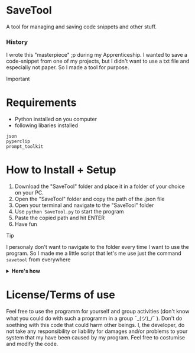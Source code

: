 # SaveTool
 A tool for managing and saving code snippets and other stuff.
### History
I wrote this "masterpiece" ;p during my Apprenticeship. I wanted to save a code-snippet from one of my projects, but I didn't want to use a txt file and especially not paper. So I made a tool for purpose.


> [!IMPORTANT]
># Requirements
>- Python installed on you computer
>- following libaries installed
>  ```
>  json
>  pyperclip
>  prompt_toolkit
>  ```

# How to Install + Setup
1. Download the "SaveTool" folder and place it in a folder of your choice on your PC. 
2. Open the "SaveTool" folder and copy the path of the .json file
3. Open your terminal and navigate to the "SaveTool" folder
4. Use ```python SaveTool.py``` to start the program
5. Paste the copied path and hit ENTER
6. Have fun

> [!TIP]
>I personaly don't want to navigate to the folder every time I want to use the program. 
>So I made me a little script that let's me use just the command ```savetool``` from everywhere
><details>
>
>**<summary>Here's how</summary>**
>
>1. Go in a folder that is in your PATH (for example: "C:\Users\you\AppData\Local\Programs\Python\Python312").
>2. Create a .bat file and name it "savetool".
>3. Now copy and paste this in this file:
>
> (pls change the path to your's)
> ```ruby
> @echo off
> python "C:\path\to\your\SaveTool.py" %*
> ```
>
>Now you should be able to start SaveTool.py via ```savetool```
>
></details>

# License/Terms of use
Feel free to use the programm for yourself and group activities (don't know what you could do with such a programm in a group ¯\_(ツ)_/¯ ).
Don't do soething with this code that could harm other beings. I, the developer, do not take any responsibility or liability for damages and/or problems to your system that my have been caused by my program.
Feel free to costumise and modify the code.
